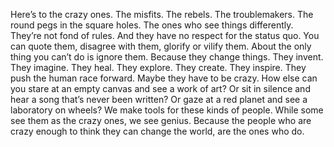 Here’s to the crazy ones.
The misfits.
The rebels.
The troublemakers.
The round pegs in the square holes.
The ones who see things differently.
They’re not fond of rules.
And they have no respect for the status quo.
You can quote them, disagree with them, glorify or vilify them.
About the only thing you can’t do is ignore them.
Because they change things.
They invent. They imagine. They heal. They explore. They create. They inspire.
They push the human race forward.
Maybe they have to be crazy.
How else can you stare at an empty canvas and see a work of art?
Or sit in silence and hear a song that’s never been written?
Or gaze at a red planet and see a laboratory on wheels?
We make tools for these kinds of people.
While some see them as the crazy ones, we see genius.
Because the people who are crazy enough to think they can change the world, are the ones who do.
